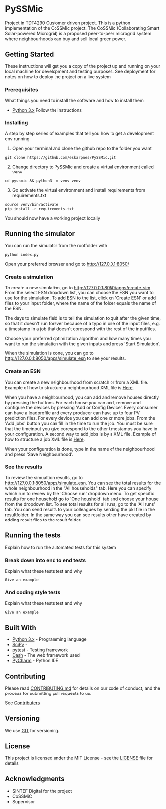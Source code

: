 # PySSMic

Project in TDT4290 Customer driven project. This is a python implementation of the CoSSMic project. The CoSSMic (Collaborating Smart Solar-powered Microgrid) is a proposed peer-to-peer microgrid system where neighbourhoods can buy and sell local green power.

## Getting Started

These instructions will get you a copy of the project up and running on your local machine for development and testing purposes. See deployment for notes on how to deploy the project on a live system.

### Prerequisites

What things you need to install the software and how to install them

- [Python 3.x](https://www.python.org/downloads/) Follow the instructions

### Installing

A step by step series of examples that tell you how to get a development env running

1. Open your terminal and clone the github repo to the folder you want

```
git clone https://github.com/eskarpnes/PySSMic.git
```

2. Change directory to PySSMic and create a virtual environment called venv

```
cd pyssmic && python3 -m venv venv
```

3. Go activate the virtual environment and install requirements from requirements.txt

```
source venv/bin/activate
pip install -r requirements.txt
```

You should now have a working project locally

## Running the simulator

You can run the simulator from the rootfolder with

```
python index.py
```

Open your preferred browser and go to http://127.0.0.1:8050/

### Create a simulation

To create a new simulation, go to http://127.0.0.1:8050/apps/create_sim.
From the select ESN dropdown list, you can choose the ESN you want to use for the simulation. To add ESN to the list, click on 'Create ESN' or add files to your input folder, where the name of the folder equals the name of the ESN.

The days to simulate field is to tell the simulation to quit after the given time, so that it doesn't run forever because of a typo in one of the input files, e.g. a timestamp in a job that doesn't corespond with the rest of the inputfiles.

Choose your preferred optimization algorithm and how many times you want to run the simulation with the given inputs and press 'Start Simulation'.

When the simulation is done, you can go to http://127.0.0.1:8050/apps/simulate_esn to see your results.

### Create an ESN

You can create a new neighbourhood from scratch or from a XML file. Example of how to structure a neighbourhood XML file is [Here](input/example).

When you have a neighbourhood, you can add and remove houses directly by pressing the buttons. For each house you can add, remove and configure the devices by pressing 'Add or Config Device'. Every consumer can have a loadprofile and every producer can have up to four PV prediction files.
For every device you can add one or more jobs. From the 'Add jobs' button you can fill in the time to run the job. You must be sure that the timeinput you give corespond to the other timestamps you have in your configuration.
A second way to add jobs is by a XML file. Example of how to structure a job XML file is [Here](input/example).

When your configuration is done, type in the name of the neighbourhood and press 'Save Neighbourhood'.

### See the results

To review the simualtion results, go to http://127.0.0.1:8050/apps/simulate_esn. You can see the total results for the whole neighbourhood in the "All households" tab. Here you can specify which run to review by the 'Choose run' dropdown menu. To get specific results for one household go to 'One houshold' tab and choose your house from the dropdown list. To see total results for all runs, go to the 'All runs' tab.
You can send results to your colleagues by sending the pkl file in the resultfolder. In the same way you can see results other have created by adding result files to the result folder.

## Running the tests

Explain how to run the automated tests for this system

### Break down into end to end tests

Explain what these tests test and why

```
Give an example
```

### And coding style tests

Explain what these tests test and why

```
Give an example
```

## Built With

- [Python 3.x](https://www.python.org/downloads/) - Programming language
- [SciPy](https://www.scipy.org/) -
- [pytest](https://docs.pytest.org/en/latest/) - Testing framework
- [Dash](https://dash.plot.ly/) - The web framework used
- [PyCharm](https://www.jetbrains.com/pycharm/) - Python IDE

## Contributing

Please read [CONTRIBUTING.md](https://gist.github.com/PurpleBooth/b24679402957c63ec426) for details on our code of conduct, and the process for submitting pull requests to us.

See [Contributers](https://github.com/eskarpnes/PySSMic/graphs/contributors)

## Versioning

We use [GIT](https://git-scm.com/) for versioning.

## License

This project is licensed under the MIT License - see the [LICENSE](LICENSE) file for details

## Acknowledgments

- SINTEF Digital for the project
- CoSSMiC
- Supervisor
